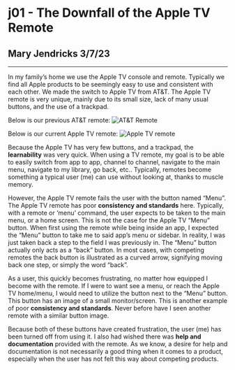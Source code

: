 # j01 - The Downfall of the Apple TV Remote 
## Mary Jendricks 3/7/23 
---
In my family’s home we use the Apple TV console and remote. Typically we find all Apple products to be seemingly easy to use and consistent with each other. We made the switch to Apple TV from AT&T. The Apple TV remote is very unique, mainly due to its small size, lack of many usual buttons, and the use of a trackpad. 

Below is our previous AT&T remote:
![AT&T Remote](https://gvpcertvideos.att.com/att-videos/2014/gvp_Uverse-TV-S20-S30-Remote-Control-B2C286265_5000200/gvp_Uverse-TV-S20-S30-Remote-Control-B2C286265_5000200_480.jpg)

Below is our current Apple TV remote: 
![Apple TV remote](https://m.media-amazon.com/images/I/51Y52JdxVgS.jpg)

Because the Apple TV has very few buttons, and a trackpad, the **learnability** was very quick. When using a TV remote, my goal is to be able to easily switch from app to app, channel to channel, navigate to the main menu, navigate to my library, go back, etc.. Typically, remotes become something a typical user (me) can use without looking at, thanks to muscle memory.

However, the Apple TV remote fails the user with the button named “Menu”. The Apple TV remote has poor **consistency and standards** here. Typically, with a remote or ‘menu’ command, the user expects to be taken to the main menu, or a home screen. This is not the case for the Apple TV “Menu” button. When first using the remote while being inside an app, I expected the “Menu” button to take me to said app’s menu or sidebar. In reality, I was just taken back a step to the field I was previously in. The “Menu” button actually only acts as a “back” button. In most cases, with competing remotes the back button is illustrated as a curved arrow, signifying moving back one step, or simply the word “back”.  

As a user, this quickly becomes frustrating, no matter how equipped I become with the remote. If I were to want see a menu, or reach the Apple TV home/menu, I would need to utilize the button next to the “Menu” button. This button has an image of a small monitor/screen. This is another example of poor **consistency and standards**. Never before have I seen another remote with a similar button image. 

Because both of these buttons have created frustration, the user (me) has been turned off from using it. I also had wished there was **help and documentation** provided with the remote. As we know, a desire for help and documentation is not necessarily a good thing when it comes to a product, especially when the user has not felt this way about competing products. 





